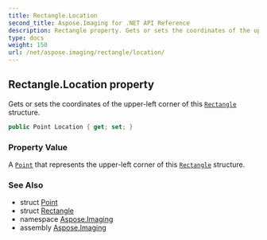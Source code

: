 ```yaml
---
title: Rectangle.Location
second_title: Aspose.Imaging for .NET API Reference
description: Rectangle property. Gets or sets the coordinates of the upperleft corner of this Rectangle structure
type: docs
weight: 150
url: /net/aspose.imaging/rectangle/location/
---
```

## Rectangle.Location property

Gets or sets the coordinates of the upper-left corner of this [`Rectangle`](../) structure.

```csharp
public Point Location { get; set; }
```

### Property Value

A [`Point`](../../point/) that represents the upper-left corner of this [`Rectangle`](../) structure.

### See Also

* struct [Point](../../point/)
* struct [Rectangle](../)
* namespace [Aspose.Imaging](../../rectangle/)
* assembly [Aspose.Imaging](../../../)


